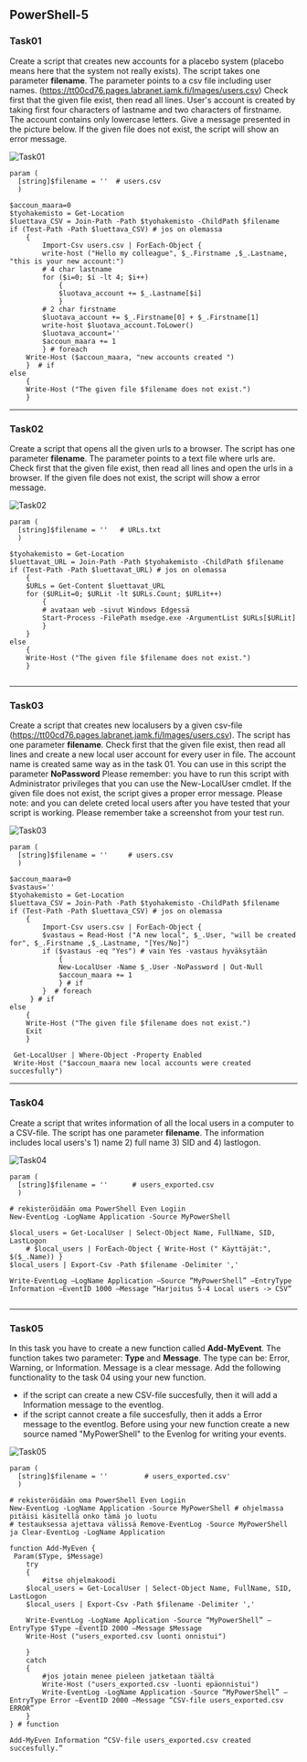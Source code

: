 ## PowerShell-5

### Task01

Create a script that creates new accounts for a placebo system (placebo means here that the system not really exists). 
The script takes one parameter **filename**. The parameter points to a csv file including user names.
(https://tt00cd76.pages.labranet.jamk.fi/Images/users.csv) Check first that the given file exist, then read all lines. 
User's account is created by taking first four characters of lastname and two characters of firstname. The account contains only lowercase letters. Give a message presented in the picture below. If the given file does not exist, the script will show an error message.

![Task01](Task01.PNG) 

```
param (
  [string]$filename = ''  # users.csv
  )

$accoun_maara=0
$tyohakemisto = Get-Location
$luettava_CSV = Join-Path -Path $tyohakemisto -ChildPath $filename 
if (Test-Path -Path $luettava_CSV) # jos on olemassa
    {
        Import-Csv users.csv | ForEach-Object {
        write-host ("Hello my colleague", $_.Firstname ,$_.Lastname, "this is your new account:")
        # 4 char lastname
        for ($i=0; $i -lt 4; $i++) 
            { 
            $luotava_account += $_.Lastname[$i] 
            }
        # 2 char firstname
        $luotava_account += $_.Firstname[0] + $_.Firstname[1]     
        write-host $luotava_account.ToLower()
        $luotava_account=''
        $accoun_maara += 1
        } # foreach
    Write-Host ($accoun_maara, "new accounts created ") 
    }  # if
else
    {
    Write-Host ("The given file $filename does not exist.")
    }

```

---
### Task02

Create a script that opens all the given urls to a browser. 
The script has one parameter **filename**. The parameter points to a text file where urls are. 
Check first that the given file exist, then read all lines and open the urls in a browser. 
If the given file does not exist, the script will show a error message.

![Task02](Task02.PNG) 

```
param (
  [string]$filename = ''   # URLs.txt
  )
  
$tyohakemisto = Get-Location
$luettavat_URL = Join-Path -Path $tyohakemisto -ChildPath $filename 
if (Test-Path -Path $luettavat_URL) # jos on olemassa
    {
    $URLs = Get-Content $luettavat_URL
    for ($URLit=0; $URLit -lt $URLs.Count; $URLit++)
        {
        # avataan web -sivut Windows Edgessä
        Start-Process -FilePath msedge.exe -ArgumentList $URLs[$URLit]
        }
    }
else
    {
    Write-Host ("The given file $filename does not exist.")
    }
 
```

---
### Task03

Create a script that creates new localusers by a given csv-file (https://tt00cd76.pages.labranet.jamk.fi/Images/users.csv). 
The script has one parameter **filename**. Check first that the given file exist, then read all lines and create a new local 
user account for every user in file. The account name is created same way as in the task 01. You can use in this script the 
parameter **NoPassword** Please remember: you have to run this script with Administrator privileges that you can use the 
New-LocalUser cmdlet. If the given file does not exist, the script gives a proper error message.
Please note: and you can delete creted local users after you have tested that your script is working. 
Please remember take a screenshot from your test run.

![Task03](Task03.PNG) 

```
param (
  [string]$filename = ''     # users.csv
  )

$accoun_maara=0
$vastaus=''
$tyohakemisto = Get-Location
$luettava_CSV = Join-Path -Path $tyohakemisto -ChildPath $filename 
if (Test-Path -Path $luettava_CSV) # jos on olemassa
    {
        Import-Csv users.csv | ForEach-Object {
        $vastaus = Read-Host ("A new local", $_.User, "will be created for", $_.Firstname ,$_.Lastname, "[Yes/No]")
        if ($vastaus -eq "Yes") # vain Yes -vastaus hyväksytään
            {
            New-LocalUser -Name $_.User -NoPassword | Out-Null
            $accoun_maara += 1
            } # if
        }  # foreach
     } # if
else
    {
    Write-Host ("The given file $filename does not exist.")
    Exit
    }
 
 Get-LocalUser | Where-Object -Property Enabled
 Write-Host ("$accoun_maara new local accounts were created succesfully") 

```

---
### Task04

Create a script that writes information of all the local users in a computer to a CSV-file. 
The script has one parameter **filename**. The information includes local users's 1) name 2) full name 3) 
SID and 4) lastlogon.

![Task04](Task04.PNG) 

```
param (
  [string]$filename = ''      # users_exported.csv
  )

# rekisteröidään oma PowerShell Even Logiin
New-EventLog -LogName Application -Source MyPowerShell
  
$local_users = Get-LocalUser | Select-Object Name, FullName, SID, LastLogon
    # $local_users | ForEach-Object { Write-Host (" Käyttäjät:", $($_.Name)) } 
$local_users | Export-Csv -Path $filename -Delimiter ','

Write-EventLog –LogName Application –Source “MyPowerShell” –EntryType Information –EventID 1000 –Message “Harjoitus 5-4 Local users -> CSV”


```

---
### Task05

In this task you have to create a new function called **Add-MyEvent**. 
The function takes two parameter: **Type** and **Message**. The type can be: Error, Warning, or Information. 
Message is a clear message. Add the following functionality to the task 04 using your new function.
- if the script can create a new CSV-file succesfully, then it will add a Information message to the eventlog. 
- if the script cannot create a file succesfully, then it adds a Error message to the eventlog.
Before using your new function create a new source named "MyPowerShell" to the Evenlog for writing your events.

![Task05](Task05.PNG) 

```
param (
  [string]$filename = ''         # users_exported.csv'
  )

# rekisteröidään oma PowerShell Even Logiin
New-EventLog -LogName Application -Source MyPowerShell # ohjelmassa pitäisi käsitellä onko tämä jo luotu
# testauksessa ajettava välissä Remove-EventLog -Source MyPowerShell ja Clear-EventLog -LogName Application

function Add-MyEven {
 Param($Type, $Message) 
    try
    {
        #itse ohjelmakoodi
    $local_users = Get-LocalUser | Select-Object Name, FullName, SID, LastLogon
    $local_users | Export-Csv -Path $filename -Delimiter ','

    Write-EventLog -LogName Application -Source “MyPowerShell” –EntryType $Type –EventID 2000 –Message $Message
    Write-Host ("users_exported.csv luonti onnistui")

    }
    catch
    {
        #jos jotain menee pieleen jatketaan täältä
        Write-Host ("users_exported.csv -luonti epäonnistui")
        Write-EventLog -LogName Application -Source “MyPowerShell” –EntryType Error –EventID 2000 –Message “CSV-file users_exported.csv ERROR”
    }
} # function
  
Add-MyEven Information “CSV-file users_exported.csv created succesfully.”

```
